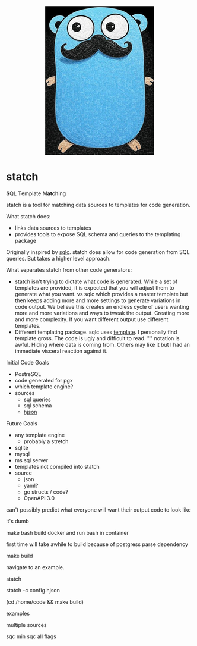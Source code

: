 <div align="center">
  <img src="docs/logo/logo.jpg">
</div>

# statch

**S**QL **T**emplate M**atch**ing 

statch is a tool for matching data sources to templates for code generation.

What statch does:
- links data sources to templates
- provides tools to expose SQL schema and queries to the templating package

Originally inspired by [sqlc](https://github.com/sqlc-dev/sqlc). statch does allow
for code generation from SQL queries. But takes a higher level approach.

What separates statch from other code generators:
- statch isn't trying to dictate what code is generated. While a set of templates 
  are provided, it is expected that you will adjust them to generate what you want.
  vs sqlc which provides a master template but then keeps adding more and more
  settings to generate variations in code output. We believe this creates an
  endless cycle of users wanting more and more variations and ways to tweak the
  output. Creating more and more complexity. If you want different output use
  different templates.
- Different templating package. sqlc uses [template](https://pkg.go.dev/text/template).
  I personally find template gross. The code is ugly and difficult to read.
  "." notation is awful. Hiding where data is coming from. Others may like it
  but I had an immediate visceral reaction against it.

Initial Code Goals
- PostreSQL
- code generated for pgx
- which template engine?
- sources
  - sql queries
  - sql schema
  - [hjson](https://hjson.github.io/)

Future Goals
- any template engine
  - probably a stretch
- sqlite
- mysql
- ms sql server
- templates not compiled into statch
- source
  - json
  - yaml?
  - go structs / code?
  - OpenAPI 3.0


can't possibly predict what everyone will want their output code to look like

it's dumb


make bash
  build docker and run bash in container

first time will take awhile to build because of postgress parse dependency

make build  

navigate to an example.

statch 


statch -c config.hjson

(cd /home/code && make build)


examples

multiple sources

sqc min
sqc all flags

